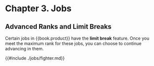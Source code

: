 # Chapter 3. Jobs
## Advanced Ranks and Limit Breaks
Certain jobs in {{book.product}} have the **limit break** feature. Once you meet
the maximum rank for these jobs, you can choose to continue advancing in them.


{{#include ./jobs/fighter.md}}
